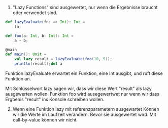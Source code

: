 1. "Lazy Functions" sind ausgewertet, nur wenn die Ergebnisse braucht oder verwendet sind.

```scala
def lazyEvaluate(fn: => Int): Int =
    fn;

def foo(a: Int, b: Int): Int =
    a + b;

@main
def main(): Unit =
    val lazy result = lazyEvaluate(foo(10, 5));
    println(result);def a
```

Funktion lazyEvaluate erwartet ein Funktion, eine Int ausgibt, und
ruft diese Funktion an.

Mit Schlüsselwort lazy sagen wir, dass wir diese Wert "result"
als lazy ausgewerten wollen. Funktion foo wird ausegewertwet
nur wenn wir dass Ergbenis "result" ins Konsole schreiben wollen.

2. Wenn eine Funktion lazy mit referenzparametern ausgewartet Können wir
die Werte im Laufzeit verändern. Bevor sie ausgewertet wird.
Mit call-by-value können wir nicht.